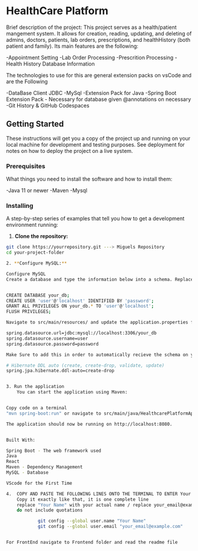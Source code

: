 # HealthCare Platform

Brief description of the project: This project serves as a health/patient mangement system. It allows for creation, reading, updating, and deleting of admins, doctors, patients, lab orders, prescriptions, and healthHistory (both patient and family). Its main features are the following:

-Appointment Setting
-Lab Order Processing 
-Prescrition Processing
-Health History Database Information

 The technologies to use for this are general extension packs on vsCode and are the Following

 -DataBase Client JDBC
 -MySql
 -Extension Pack for Java
 -Spring Boot Extension Pack - Necessary for database given @annotations on necessary
 -Git History & GitHub Codespaces

## Getting Started

These instructions will get you a copy of the project up and running on your local machine for development and testing purposes. See deployment for notes on how to deploy the project on a live system.

### Prerequisites

What things you need to install the software and how to install them:

-Java 11 or newer 
-Maven
-Mysql

### Installing

A step-by-step series of examples that tell you how to get a development environment running:

1. **Clone the repository:**

```bash
git clone https://yourrepository.git ---> Miguels Repository 
cd your-project-folder

2. **Configure MySQL:**

Configure MySQL
Create a database and type the information below into a schema. Replace your_db, your_user, and your_password with your own choices to ensure security. Creating a user, and grant the necessary permissions on your MySQL server:


CREATE DATABASE your_db;
CREATE USER 'user'@'localhost' IDENTIFIED BY 'password';
GRANT ALL PRIVILEGES ON your_db.* TO 'user'@'localhost';
FLUSH PRIVILEGES;

Navigate to src/main/resources/ and update the application.properties file with your database connection details:

spring.datasource.url=jdbc:mysql://localhost:3306/your_db
spring.datasource.username=user
spring.datasource.password=password

Make Sure to add this in order to automatically recieve the schema on your platform in the application.properties file 

# Hibernate DDL auto (create, create-drop, validate, update)
spring.jpa.hibernate.ddl-auto=create-drop


3. Run the application
    You can start the application using Maven:


Copy code on a terminal 
"mvn spring-boot:run" or navigate to src/main/java/HealthcarePlatformApplication.java and run

The application should now be running on http://localhost:8080.


Built With:

Spring Boot - The web framework used
Java
React
Maven - Dependency Management
MySQL - Database

VScode for the First Time 

4.  COPY AND PASTE THE FOLLOWING LINES ONTO THE TERMINAL TO ENTER Your Identity and be able to commit under your name
    Copy it exactly like that, it is one complete line
    replace "Your Name" with your actual name / replace your_email@example.com with your email/github email
    do not include quotations

            git config --global user.name "Your Name"
            git config --global user.email "your_email@example.com"


For FrontEnd navigate to Frontend folder and read the readme file 

